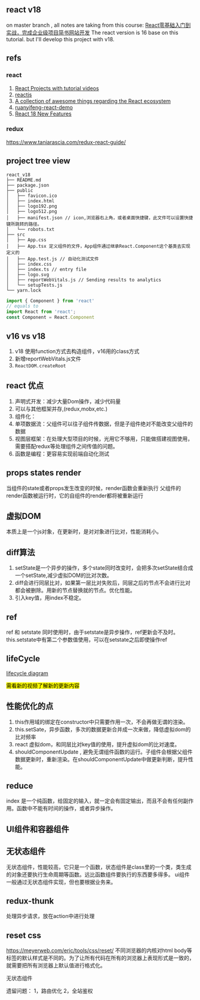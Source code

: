 ## react v18
on master branch , all notes are taking from this course: 
[React零基础入门到实战，完成企业级项目简书网站开发](https://coding.imooc.com/learn/list/229.html)
The react version is 16 base on this tutorial. but I'll develop this project with v18.

## refs

### react

1. [React Projects with tutorial videos](https://github.com/john-smilga/react-projects)
2. [reactjs](https://reactjs.org/docs/getting-started.html)
3. [A collection of awesome things regarding the React ecosystem](https://github.com/enaqx/awesome-react)
4. [ruanyifeng-react-demo](https://github.com/ruanyf/react-demos)
5. [React 18 New Features](https://www.freecodecamp.org/news/react-18-new-features/)

### redux

https://www.taniarascia.com/redux-react-guide/

## project tree view
```
react_v18
├── README.md
├── package.json
├── public
│   ├── favicon.ico
│   ├── index.html
│   ├── logo192.png
│   ├── logo512.png
│   ├── manifest.json // icon,浏览器右上角，或者桌面快捷键，此文件可以设置快捷键所跳转的路径。
│   └── robots.txt
├── src
│   ├── App.css
│   ├── App.tsx 定义组件的文件，App组件通过继承React.Component这个基类去实现定义的
│   ├── App.test.js // 自动化测试文件
│   ├── index.css
│   ├── index.ts // entry file
│   ├── logo.svg
│   ├── reportWebVitals.js // Sending results to analytics
│   └── setupTests.js
└── yarn.lock
```

```js
import { Component } from 'react'
// equals to
import React from 'react';
const Component = React.Component
```

## v16 vs v18

1. v18 使用function方式去构造组件，v16用的class方式
2. 新增reportWebVitals.js文件
3. `ReactDOM.createRoot`

## react 优点

1. 声明式开发：减少大量Dom操作，减少代码量
2. 可以与其他框架并存,(redux,mobx,etc.)
3. 组件化：
4. 单项数据流：父组件可以往子组件传数据，但是子组件绝对不能改变父组件的数据
5. 视图层框架：在处理大型项目的时候，光用它不够用，只能做搭建视图使用，需要搭配redux等处理组件之间传值的问题。
6. 函数是编程：更容易实现前端自动化测试

## props states render
当组件的state或者props发生改变的时候，render函数会重新执行
父组件的render函数被运行时，它的自组件的render都将被重新运行

## 虚拟DOM
本质上是一个js对象，在更新时，是对对象进行比对，性能消耗小。

## diff算法
1. setState是一个异步的操作，多个state同时改变时，会把多次setState结合成一个setState,减少虚拟DOM的比对次数。
2. diff会进行同层比对，如果第一层比对失败后，同层之后的节点不会进行比对都会被删除。用新的节点替换就的节点。优化性能。
3. 引入key值，用index不稳定。

## ref
ref 和 setstate 同时使用时，由于setstate是异步操作，ref更新会不及时。this.setstate中有第二个参数值使用，可以在setstate之后即使操作ref

## lifeCycle
[lifecycle diagram](https://projects.wojtekmaj.pl/react-lifecycle-methods-diagram/)

<mark>需看新的视频了解新的更新内容</mark>

## 性能优化的点

1. this作用域的绑定在constructor中只需要作用一次，不会再做无谓的渲染。
2. this.setSate，异步函数，多次的数据更新合并成一次来做，降低虚拟dom的比对频率
3. react 虚拟dom，和同层比对key值的使用，提升虚拟dom的比对速度。
4. shouldComponentUpdate , 避免无谓组件函数的运行。子组件会根据父组件数据更新时，重新渲染。在shouldComponentUpdate中做更新判断，提升性能。

## reduce
index	是一个纯函数，给固定的输入，就一定会有固定输出，而且不会有任何副作用。函数中不能有时间的操作，或者异步操作。

## UI组件和容器组件

## 无状态组件
无状态组件，性能较高，它只是一个函数，状态组件是class里的一个类，类生成的对象还要执行生命周期等函数。远比函数组件要执行的东西要多得多。
ui组件一般通过无状态组件实现，但也要根据业务来。

## redux-thunk
处理异步请求，放在action中进行处理

## reset css
https://meyerweb.com/eric/tools/css/reset/
不同浏览器的内核对html body等标签的默认样式是不同的。为了让所有代码在所有的浏览器上表现形式是一致的，就需要把所有浏览器上默认值进行格式化。

无状态组件

遗留问题：
1，路由优化
2，全站鉴权

